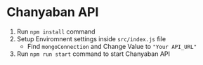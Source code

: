 # Chanyaban API

1. Run `npm install` command
2. Setup Enviromnent settings inside `src/index.js` file
    - Find `mongoConnection` and Change Value to `"Your API_URL"`
4. Run `npm run start` command to start Chanyaban API
